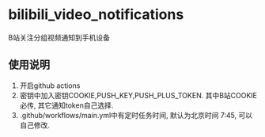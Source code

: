 # bilibili_video_notifications
B站关注分组视频通知到手机设备

## 使用说明
1. 开启github actions
2. 密钥中加入密钥COOKIE,PUSH_KEY,PUSH_PLUS_TOKEN. 其中B站COOKIE必传, 其它通知token自己选择.
3. .github/workflows/main.yml中有定时任务时间, 默认为北京时间 7:45, 可以自己修改. 
